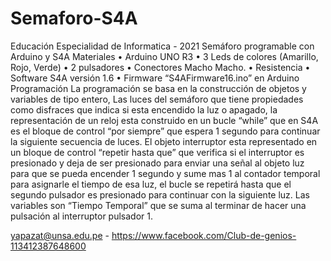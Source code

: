 # Semaforo-S4A
Educación Especialidad de Informatica - 2021 
Semáforo programable con Arduino
y S4A
Materiales
• Arduino UNO R3
• 3 Leds de colores (Amarillo, Rojo, Verde)
• 2 pulsadores
• Conectores Macho Macho.
• Resistencia
• Software S4A versión 1.6
• Firmware “S4AFirmware16.ino” en Arduino
Programación
La programación se basa en la construcción de objetos y variables de tipo entero,
Las luces del semáforo que tiene propiedades como disfraces que indica si esta encendido la luz o
apagado,
la representación de un reloj esta construido en un bucle “while” que en S4A es el bloque de control
“por siempre” que espera 1 segundo para continuar la siguiente secuencia de luces.
El objeto interruptor esta representado en un bloque de control “repetir hasta que” que verifica si el
interruptor  es presionado y deja de ser presionado para enviar una señal al objeto luz para que se
pueda encender 1 segundo y  sume mas 1 al contador temporal para asignarle el tiempo de esa luz,
el bucle se repetirá hasta que el segundo pulsador es presionado para continuar con la siguiente luz.
Las variables son “Tiempo Temporal” que se suma al terminar de hacer una pulsación al interruptor
pulsador 1.

yapazat@unsa.edu.pe - https://www.facebook.com/Club-de-genios-113412387648600
